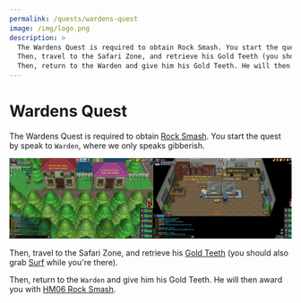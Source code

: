 ```yaml
---
permalink: /quests/wardens-quest
image: /img/logo.png
description: >
  The Wardens Quest is required to obtain Rock Smash. You start the quest by speak to Warden, where we only speaks gibberish.
  Then, travel to the Safari Zone, and retrieve his Gold Teeth (you should also grab Surf while you're there).
  Then, return to the Warden and give him his Gold Teeth. He will then award you with HM06 Rock Smash.
---
```


# Wardens Quest

The Wardens Quest is required to obtain [Rock Smash](/moves/rock-smash). You
start the quest by speak to `Warden`, where we only speaks gibberish.

![wardens quest](/img/maps/rock-smash.png)

Then, travel to the Safari Zone, and retrieve his
[Gold Teeth](/items/gold-teeth) (you should also grab [Surf](/moves/surf)
while you're there).

Then, return to the `Warden` and give him his Gold Teeth. He will then award you
with [HM06 Rock Smash](/moves/rock-smash).
